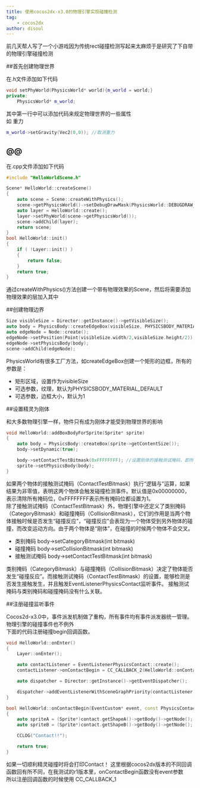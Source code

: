 ```yaml
---
title: 使用cocos2dx-x3.0的物理引擎实现碰撞检测
tag:
    - cocos2dx
author: disoul
---
```

前几天帮人写了一个小游戏因为传统rect碰撞检测写起来太麻烦于是研究了下自带的物理引擎碰撞检测  

##首先创建物理世界

在.h文件添加如下代码  

```c++
void setPhyWorld(PhysicsWorld* world){m_world = world;}
private:
    PhysicsWorld* m_world;
```

其中第一行中可以添加代码来规定物理世界的一些属性  
如 重力  

```c++
m_world->setGravity(Vec2(0,0)); //取消重力
```
@@
-----------------------------

在.cpp文件添加如下代码  

```c++
#include "HelloWorldScene.h"

Scene* HelloWorld::createScene()
{
    auto scene = Scene::createWithPhysics();
    scene->getPhysicsWorld()->setDebugDrawMask(PhysicsWorld::DEBUGDRAW_ALL);//开启DEBUG模式，会绘制模型边缘关节等
    auto layer = HelloWorld::create();
    layer->setPhyWorld(scene->getPhysicsWorld());
    scene->addChild(layer);
    return scene;   
}
bool HelloWorld::init()
{
    if ( !Layer::init() )
    {
        return false;
    }
    return true;
}
```

通过createWithPhysics()方法创建一个带有物理效果的Scene，然后将需要添加物理效果的层加入其中  

##创建物理边界

```c++
Size visibleSize = Director::getInstance()->getVisibleSize();
auto body = PhysicsBody::createEdgeBox(visibleSize, PHYSICSBODY_MATERIAL_DEFAULT, 3);
auto edgeNode = Node::create();
edgeNode->setPosition(Point(visibleSize.width/2,visibleSize.height/2));
edgeNode->setPhysicsBody(body);
scene->addChild(edgeNode);
```

PhysicsWorld有很多工厂方法，如createEdgeBox创建一个矩形的边框，所有的参数是：

* 矩形区域，设置作为visibleSize
* 可选参数，纹理，默认为PHYSICSBODY_MATERIAL_DEFAULT
* 可选参数，边框大小，默认为1

##设置精灵为刚体

和大多数物理引擎一样，物件只有成为刚体才能受到物理世界的影响

```c++
void HelloWorld::addBoxBodyForSprite(Sprite* sprite)
{
	auto body = PhysicsBody::createBox(sprite->getContentSize());
	body->setDynamic(true);

	body->setContactTestBitmask(0xFFFFFFFF); //设置刚体的接触测试掩码，即所有掩码位为1
	sprite->setPhysicsBody(body);
}
```

如果两个物体的接触测试掩码（ContactTestBitmask）执行“逻辑与”运算，如果结果为非零值，表明这两个物体会触发碰撞检测事件。默认值是0x00000000，表示清除所有掩码位，0xFFFFFFFF表示所有掩码位都设置为1。  
除了接触测试掩码（ContactTestBitmask）外，物理引擎中还定义了类别掩码（CategoryBitmask）和碰撞掩码（CollisionBitmask），它们的作用是当两个物体接触时候是否发生“碰撞反应”，“碰撞反应”会表现为一个物体受到另外物体的碰撞，而改变运动方向。由于两个物体是“刚体”，在碰撞的时候两个物体不会交叉。  

* 类别掩码 body->setCategoryBitmask(int bitmask)
* 碰撞掩码 body->setCollisionBitmask(int bitmask)
* 接触测试掩码 body->setContactTestBitmask(int bitmask)

类别掩码（CategoryBitmask）与碰撞掩码（CollisionBitmask）决定了物体能否发生“碰撞反应”。而接触测试掩码（ContactTestBitmask）的设置，能够检测是否发生接触发生，并且触发EventListenerPhysicsContact监听事件。 接触测试掩码与类别掩码和碰撞掩码没有什么关联。  

##注册碰撞监听事件

Cocos2d-x3.0中，事件派发机制做了重构，所有事件均有事件派发器统一管理。物理引擎的碰撞事件也不例外  
下面的代码注册碰撞begin回调函数。  

```c++
void HelloWorld::onEnter()
{
    Layer::onEnter();

    auto contactListener = EventListenerPhysicsContact::create();
    contactListener->onContactBegin = CC_CALLBACK_2(HelloWorld::onContactBegin, this);

    auto dispatcher = Director::getInstance()->getEventDispatcher();

    dispatcher->addEventListenerWithSceneGraphPriority(contactListener, this);
}

bool HelloWorld::onContactBegin(EventCustom* event, const PhysicsContact& contact)
{
    auto spriteA = (Sprite*)contact.getShapeA()->getBody()->getNode();
    auto spriteB = (Sprite*)contact.getShapeB()->getBody()->getNode();

    CCLOG("Contact!!");

    return true;
}
```

如果一切顺利精灵碰撞时将会打印Contact！
这里根据cocos2dx版本的不同回调函数回有所不同，在我测试的r1版本里，onContactBegin函数没有event参数  
所以注册回调函数的时候使用 CC_CALLBACK_1 
